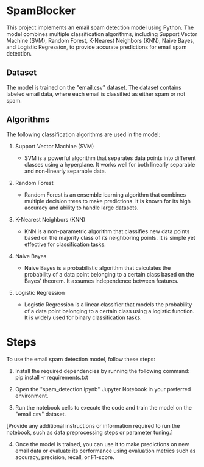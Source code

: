 # SpamBlocker

This project implements an email spam detection model using Python. The model combines multiple classification algorithms, including Support Vector Machine (SVM), Random Forest, K-Nearest Neighbors (KNN), Naive Bayes, and Logistic Regression, to provide accurate predictions for email spam detection.

## Dataset

The model is trained on the "email.csv" dataset. The dataset contains labeled email data, where each email is classified as either spam or not spam.

## Algorithms

The following classification algorithms are used in the model:

1. Support Vector Machine (SVM)

   - SVM is a powerful algorithm that separates data points into different classes using a hyperplane. It works well for both linearly separable and non-linearly separable data.

2. Random Forest

   - Random Forest is an ensemble learning algorithm that combines multiple decision trees to make predictions. It is known for its high accuracy and ability to handle large datasets.

3. K-Nearest Neighbors (KNN)

   - KNN is a non-parametric algorithm that classifies new data points based on the majority class of its neighboring points. It is simple yet effective for classification tasks.

4. Naive Bayes

   - Naive Bayes is a probabilistic algorithm that calculates the probability of a data point belonging to a certain class based on the Bayes' theorem. It assumes independence between features.

5. Logistic Regression

   - Logistic Regression is a linear classifier that models the probability of a data point belonging to a certain class using a logistic function. It is widely used for binary classification tasks.


# Steps
To use the email spam detection model, follow these steps:

1. Install the required dependencies by running the following command:
     pip install -r requirements.txt

2. Open the "spam_detection.ipynb" Jupyter Notebook in your preferred environment.

3. Run the notebook cells to execute the code and train the model on the "email.csv" dataset.

[Provide any additional instructions or information required to run the notebook, such as data preprocessing steps or parameter tuning.]

4. Once the model is trained, you can use it to make predictions on new email data or evaluate its performance using evaluation metrics such as accuracy, precision, recall, or F1-score.


